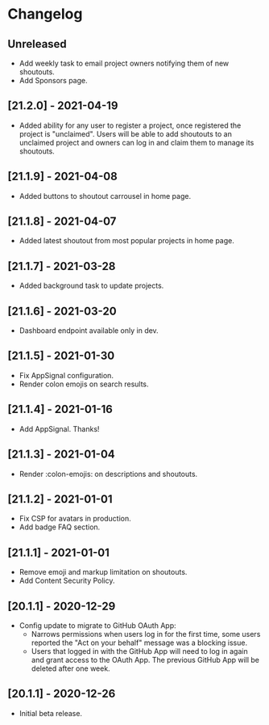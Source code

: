 # Changelog

## Unreleased

- Add weekly task to email project owners notifying them of new shoutouts.
- Add Sponsors page.

## [21.2.0] - 2021-04-19

- Added ability for any user to register a project, once registered the project
is "unclaimed". Users will be able to add shoutouts to an unclaimed project and
owners can log in and claim them to manage its shoutouts.

## [21.1.9] - 2021-04-08

- Added buttons to shoutout carrousel in home page.

## [21.1.8] - 2021-04-07

- Added latest shoutout from most popular projects in home page.

## [21.1.7] - 2021-03-28

- Added background task to update projects.

## [21.1.6] - 2021-03-20

- Dashboard endpoint available only in dev.

## [21.1.5] - 2021-01-30

- Fix AppSignal configuration.
- Render colon emojis on search results.

## [21.1.4] - 2021-01-16

- Add AppSignal. Thanks!

## [21.1.3] - 2021-01-04

- Render :colon-emojis: on descriptions and shoutouts.

## [21.1.2] - 2021-01-01

- Fix CSP for avatars in production.
- Add badge FAQ section.

## [21.1.1] - 2021-01-01

- Remove emoji and markup limitation on shoutouts.
- Add Content Security Policy.

## [20.1.1] - 2020-12-29

- Config update to migrate to GitHub OAuth App:
    - Narrows permissions when users log in for the first time, some users
    reported the "Act on your behalf" message was a blocking issue.
    - Users that logged in with the GitHub App will need to log in again and
    grant access to the OAuth App. The previous GitHub App will be deleted
    after one week.

## [20.1.1] - 2020-12-26

- Initial beta release.
